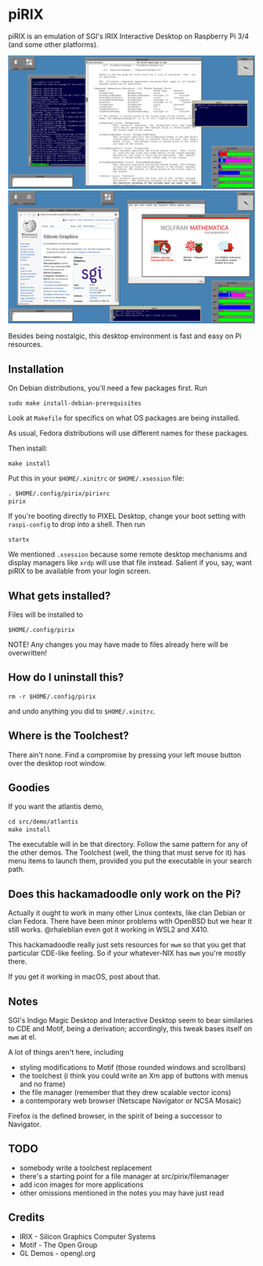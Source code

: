 # piRIX

piRIX is an emulation of SGI's IRIX Interactive Desktop on Raspberry Pi 3/4
(and some other platforms).

![screenshot](etc/screenshot3.png)
![screenshot](etc/screenshot4.png)

Besides being nostalgic, this desktop environment is fast and easy on Pi 
resources.


## Installation

On Debian distributions, you'll need a few packages first. Run

    sudo make install-debian-prerequisites

Look at `Makefile` for specifics on what OS packages are being installed.

As usual, Fedora distributions will use different names for these packages.

Then install:

    make install

Put this in your `$HOME/.xinitrc` or `$HOME/.xsession` file:

    . $HOME/.config/pirix/pirixrc
    pirix

If you're booting directly to PIXEL Desktop, change your boot setting
with `raspi-config` to drop into a shell. Then run

    startx

We mentioned `.xsession` because some remote desktop mechanisms
and display managers like `xrdp` will use that file instead.
Salient if you, say, want piRIX to be available from your login screen.


## What gets installed?

Files will be installed to

    $HOME/.config/pirix

NOTE! Any changes you may have made to files already here will be
overwritten!


## How do I uninstall this?

    rm -r $HOME/.config/pirix

and undo anything you did to `$HOME/.xinitrc`.


## Where is the Toolchest?

There ain't none.
Find a compromise by pressing your left mouse button
over the desktop root window.


## Goodies

If you want the atlantis demo,

    cd src/demo/atlantis
    make install

The executable will in be that directory.
Follow the same pattern for any of the other demos.
The Toolchest (well, the thing that must serve for it)
has menu items to launch them, provided you put the executable
in your search path.


## Does this hackamadoodle only work on the Pi?

Actually it ought to work in many other Linux contexts, like clan Debian
or clan Fedora.  There have been minor problems with OpenBSD but we hear
it still works.  @rhaleblian even got it working in WSL2 and X410.

This hackamadoodle really just sets resources for `mwm` so that you get
that particular CDE-like feeling.
So if your whatever-NIX has `mwm` you're mostly there.

If you get it working in macOS, post about that.


## Notes

SGI's Indigo Magic Desktop and Interactive Desktop seem to bear similaries
to CDE and Motif, being a derivation;
accordingly, this tweak bases itself on `mwm` at el.

A lot of things aren't here, including
* styling modifications to Motif (those rounded windows and scrollbars)
* the toolchest (i think you could write an Xm app of buttons with menus
  and no frame)
* the file manager (remember that they drew scalable vector icons)
* a contemporary web browser (Netscape Navigator or NCSA Mosaic)

Firefox is the defined browser, in the spirit of being a successor
to Navigator.


## TODO

* somebody write a toolchest replacement
* there's a starting point for a file manager at src/pirix/filemanager
* add icon images for more applications
* other omissions mentioned in the notes you may have just read


## Credits

* IRIX - Silicon Graphics Computer Systems
* Motif - The Open Group
* GL Demos - opengl.org
